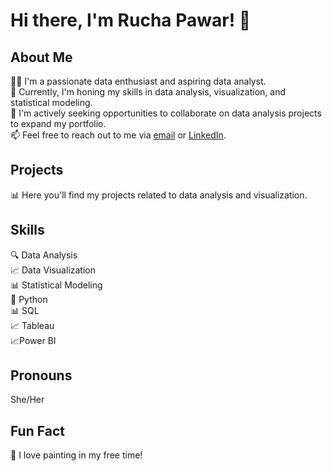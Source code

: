# Hi there, I'm Rucha Pawar! 👋

## About Me

👩‍💻 I'm a passionate data enthusiast and aspiring data analyst.  
🌱 Currently, I'm honing my skills in data analysis, visualization, and statistical modeling.  
💼 I'm actively seeking opportunities to collaborate on data analysis projects to expand my portfolio.  
📫 Feel free to reach out to me via [email](ruchapawar2002@gmail.com) or [LinkedIn](linkedin.com/in/rucha-pawar-5728552b4
).  

## Projects

📊 Here you'll find my projects related to data analysis and visualization.  

## Skills

🔍 Data Analysis  
📈 Data Visualization  
📊 Statistical Modeling  
🐍 Python  
📊 SQL  
📈 Tableau  
📈Power BI

## Pronouns

She/Her  

## Fun Fact

🎵 I love painting in my free time!  

